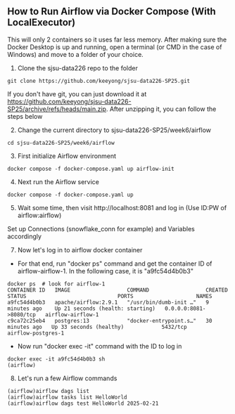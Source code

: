 ## How to Run Airflow via Docker Compose (With LocalExecutor)

This will only 2 containers so it uses far less memory. After making sure the Docker Desktop is up and running, open a terminal (or CMD in the case of Windows) and move to a folder of your choice.

1. Clone the sjsu-data226 repo to the folder
```
git clone https://github.com/keeyong/sjsu-data226-SP25.git
```
If you don't have git, you can just download it at https://github.com/keeyong/sjsu-data226-SP25/archive/refs/heads/main.zip. After unzipping it, you can follow the steps below

2. Change the current directory to sjsu-data226-SP25/week6/airflow
```
cd sjsu-data226-SP25/week6/airflow
```
3. First initialize Airflow environment
```
docker compose -f docker-compose.yaml up airflow-init
```
4. Next run the Airflow service
```
docker compose -f docker-compose.yaml up
```
5. Wait some time, then visit http://localhost:8081 and log in (Use ID:PW of airflow:airflow)

Set up Connections (snowflake_conn for example) and Variables accordingly 

7. Now let's log in to airflow docker container
 - For that end, run "docker ps" command and get the container ID of airflow-airflow-1. In the following case, it is "a9fc54d4b0b3"
```
docker ps  # look for airflow-1
CONTAINER ID   IMAGE                  COMMAND                  CREATED          STATUS                             PORTS                    NAMES
a9fc54d4b0b3   apache/airflow:2.9.1   "/usr/bin/dumb-init …"   9 minutes ago    Up 21 seconds (health: starting)   0.0.0.0:8081->8080/tcp   airflow-airflow-1
c9ca72c25eb4   postgres:13            "docker-entrypoint.s…"   30 minutes ago   Up 33 seconds (healthy)            5432/tcp                 airflow-postgres-1
```
 - Now run "docker exec -it" command with the ID to log in
```
docker exec -it a9fc54d4b0b3 sh
(airflow)
```
8. Let's run a few Airflow commands
```
(airflow)airflow dags list
(airflow)airflow tasks list HelloWorld
(airflow)airflow dags test HelloWorld 2025-02-21
```
